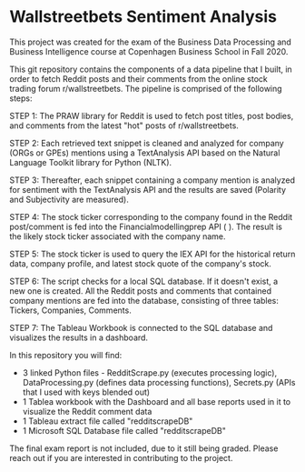 # Wallstreetbets Sentiment Analysis

This project was created for the exam of the Business Data Processing and Business Intelligence course at Copenhagen Business School in Fall 2020.

This git repository contains the components of a data pipeline that I built, in order to fetch Reddit posts and their comments from the online stock trading forum r/wallstreetbets. The pipeline is comprised of the following steps:


STEP 1: The PRAW library for Reddit is used to fetch post titles, post bodies, and comments from the latest "hot" posts of r/wallstreetbets.

STEP 2: Each retrieved text snippet is cleaned and analyzed for company (ORGs or GPEs) mentions using a TextAnalysis API based on the Natural Language Toolkit library for Python (NLTK). 

STEP 3: Thereafter, each snippet containing a company mention is analyzed for sentiment with the TextAnalysis API and the results are saved (Polarity and Subjectivity are measured). 

STEP 4: The stock ticker corresponding to the company found in the Reddit post/comment is fed into the Financialmodellingprep API ( ). The result is the likely stock ticker associated with the company name. 

STEP 5: The stock ticker is used to query the IEX API for the historical return data, company profile, and latest stock quote of the company's stock.

STEP 6: The script checks for a local SQL database. If it doesn't exist, a new one is created. All the Reddit posts and comments that contained company mentions are fed into the database, consisting of three tables: Tickers, Companies, Comments.

STEP 7: The Tableau Workbook is connected to the SQL database and visualizes the results in a dashboard.


In this repository you will find:
- 3 linked Python files - RedditScrape.py (executes processing logic), DataProcessing.py (defines data processing functions), Secrets.py (APIs that I used with keys blended out)
- 1 Tablea workbook with the Dashboard and all base reports used in it to visualize the Reddit comment data
- 1 Tableau extract file called "redditscrapeDB"
- 1 Microsoft SQL Database file called "redditscrapeDB"

The final exam report is not included, due to it still being graded. Please reach out if you are interested in contributing to the project. 




